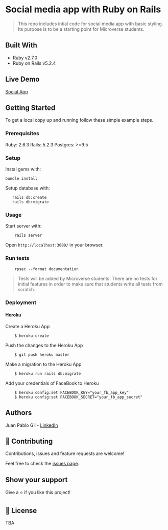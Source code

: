 # Social media app with Ruby on Rails

> This repo includes intial code for social media app with basic styling. Its purpose is to be a starting point for Microverse students.

## Built With

- Ruby v2.7.0
- Ruby on Rails v5.2.4

## Live Demo

[Social App](https://mighty-escarpment-50297.herokuapp.com)


## Getting Started

To get a local copy up and running follow these simple example steps.

### Prerequisites

Ruby: 2.6.3
Rails: 5.2.3
Postgres: >=9.5

### Setup

Instal gems with:

```
bundle install

```

Setup database with:

```
   rails db:create
   rails db:migrate

```


### Usage

Start server with:

```
    rails server

```

Open `http://localhost:3000/` in your browser.

### Run tests

```
    rpsec --format documentation

```

> Tests will be added by Microverse students. There are no tests for initial features in order to make sure that students write all tests from scratch.

### Deployment

#### Heroku
  Create a Heroku App

  ```
      $ heroku create

  ```
  Push the changes to the Heroku App

  ```
      $ git push heroku master

  ```

  Make a migration to the Heroku App

  ```
      $ heroku run rails db:migrate

  ```

  Add your credentials of FaceBook to Heroku
  ```
      $ heroku config:set FACEBOOK_KEY="your_fb_app_key"
      $ heroku config:set FACEBOOK_SECRET="your_fb_app_secret"

  ```

## Authors

Juan Pablo Gil - [LinkedIn](https://www.linkedin.com/in/juan-pablo-gil-1321a515a/)

## 🤝 Contributing

Contributions, issues and feature requests are welcome!

Feel free to check the [issues page](issues/).

## Show your support

Give a ⭐️ if you like this project!


## 📝 License

TBA
